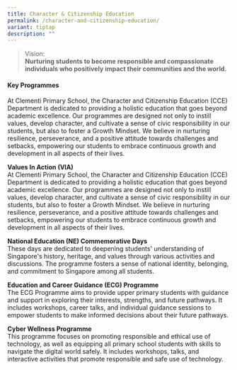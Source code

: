 ```yaml
---
title: Character & Citizenship Education
permalink: /character-and-citizenship-education/
variant: tiptap
description: ""
---
```

<blockquote>
<p>Vision:
<br><strong>Nurturing students to become responsible and compassionate individuals who positively impact their communities and the world.</strong>
</p>
</blockquote>
<h4><strong>Key Programmes</strong></h4>
<p>At Clementi Primary School, the Character and Citizenship Education (CCE)
Department is dedicated to providing a holistic education that goes beyond
academic excellence. Our programmes are designed not only to instill values,
develop character, and cultivate a sense of civic responsibility in our
students, but also to foster a Growth Mindset. We believe in nurturing
resilience, perseverance, and a positive attitude towards challenges and
setbacks, empowering our students to embrace continuous growth and development
in all aspects of their lives.</p>
<p><strong>Values In Action (VIA)</strong>
<br>At Clementi Primary School, the Character and Citizenship Education (CCE)
Department is dedicated to providing a holistic education that goes beyond
academic excellence. Our programmes are designed not only to instill values,
develop character, and cultivate a sense of civic responsibility in our
students, but also to foster a Growth Mindset. We believe in nurturing
resilience, perseverance, and a positive attitude towards challenges and
setbacks, empowering our students to embrace continuous growth and development
in all aspects of their lives.</p>
<p><strong>National Education (NE) Commemorative Days</strong>
<br>These days are dedicated to deepening students' understanding of Singapore's
history, heritage, and values through various activities and discussions.
The programme fosters a sense of national identity, belonging, and commitment
to Singapore among all students.</p>
<p><strong>Education and Career Guidance (ECG) Programme</strong>
<br>The ECG Programme aims to provide upper primary students with guidance
and support in exploring their interests, strengths, and future pathways.
It includes workshops, career talks, and individual guidance sessions to
empower students to make informed decisions about their future pathways.</p>
<p><strong>Cyber Wellness Programme</strong>
<br>This programme focuses on promoting responsible and ethical use of technology,
as well as equipping all primary school students with skills to navigate
the digital world safely. It includes workshops, talks, and interactive
activities that promote responsible and safe use of technology.</p>
